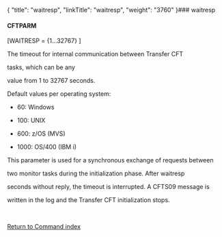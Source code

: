 {
    "title": "waitresp",
    "linkTitle": "waitresp",
    "weight": "3760"
}### <span id="waitresp"></span>waitresp

#### CFTPARM

\[WAITRESP = {1...32767} \]

The timeout for internal communication between Transfer CFT
tasks, which can be any
value from 1 to 32767 seconds.

Default values per operating system:

-   60: Windows
-   100: UNIX
-   600: z/OS (MVS)
-   1000: OS/400 (IBM i)

This parameter is used for a synchronous exchange of requests between
two monitor tasks during the initialization phase. After waitresp
seconds without reply, the timeout is interrupted. A CFTS09 message is
written in the log and the Transfer CFT initialization stops.

 

[Return to Command index](../../)
